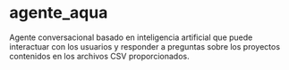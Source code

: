 # agente_aqua
Agente conversacional basado en inteligencia artificial que puede interactuar con los usuarios y responder a preguntas sobre los proyectos contenidos en los archivos CSV proporcionados.
